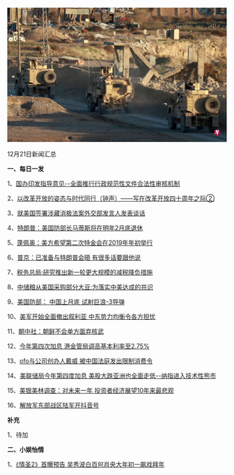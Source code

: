    ![12_01](.\12_21.jpg)

12月21日新闻汇总

**一、每日一发**

1、[国办印发指导意见--全面推行行政规范性文件合法性审核机制](http://paper.people.com.cn/rmrb/html/2018-12/21/nw.D110000renmrb_20181221_2-02.htm)

2、[以改革开放的姿态与时代同行（钟声）——写在改革开放四十周年之际②](http://paper.people.com.cn/rmrb/html/2018-12/21/nw.D110000renmrb_20181221_2-03.htm)

3、[就美国签署涉藏消极法案外交部发言人发表谈话](http://paper.people.com.cn/rmrb/html/2018-12/21/nw.D110000renmrb_20181221_3-03.htm)

4、[特朗普：美国防部长马蒂斯将在明年2月底退休](https://news.163.com/18/1221/06/E3HGRA2O0001899N.html)

5、[蓬佩奥：美方希望第二次特金会在2019年年初举行](https://news.163.com/18/1221/02/E3H1S6G60001899N.html)

6、[普京：已准备与特朗普会晤 有很多话要跟他说](https://news.163.com/18/1220/22/E3GJ86FR0001875O.html)

7、[税务总局:研究推出新一轮更大规模的减税降负措施](https://news.163.com/18/1220/13/E3FMBRCS0001875N.html)

8、[中储粮从美国采购部分大豆:为落实中美达成的共识](https://news.163.com/18/1220/08/E3F4C6460001875N.html)

9、[美国防部： 中国上月底 试射巨浪-3导弹](https://www.zaobao.com/news/china/story20181221-917480)

10、[美军开始全面撤出叙利亚 中东势力均衡令各方担忧](https://www.zaobao.com/news/world/story20181221-917486)

11、[朝中社：朝鲜不会单方面弃核武](https://www.zaobao.com/news/world/story20181221-917487)

12、[今年第四次加息 港金管局调高基本利率至2.75%](https://www.zaobao.com/finance/china/story20181221-917561)

13、[ofo与公司创办人戴威 被中国法庭发出限制消费令](https://www.zaobao.com/finance/china/story20181221-917565)

14、[美联储局今年第四度加息 美股大跌亚洲也全面走低--纳指进入技术性熊市](https://www.zaobao.com/finance/world/story20181221-917567)

15、[美银美林调查：对未来一年 投资者经济展望10年来最悲观](https://www.zaobao.com/finance/world/story20181220-917283)

16、[解放军东部战区陆军开抖音号](https://www.zaobao.com/realtime/china/story20181221-917590)



**补充**

1、待加



**二、小娱怡情**

1、[《情圣2》首曝预告 吴秀波白百何肖央大年初一飙戏拜年](http://movie.67.com/hyzx/2018/12/20/934972.html)